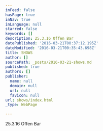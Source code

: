 ```yaml
---
inFeed: false
hasPage: true
inNav: true
inLanguage: null
starred: false
keywords: []
description: 25.3.16 Offen Bar
datePublished: '2016-03-21T00:37:12.195Z'
dateModified: '2016-03-21T00:35:43.698Z'
title: SHOWS
author: []
sourcePath: _posts/2016-03-21-shows.md
published: true
authors: []
publisher:
  name: null
  domain: null
  url: null
  favicon: null
url: shows/index.html
_type: WebPage

---
```

25.3.16 Offen Bar